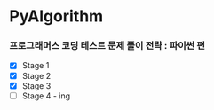 # PyAlgorithm

### 프로그래머스 코딩 테스트 문제 풀이 전략 : 파이썬 편

- [x] Stage 1
- [x] Stage 2
- [x] Stage 3
- [ ] Stage 4 - ing
